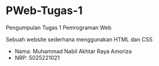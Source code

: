 # PWeb-Tugas-1
 Pengumpulan Tugas 1 Pemrograman Web
 
 Sebuah website sederhana menggunakan HTML dan CSS

 - Nama: Muhammad Nabil Akhtar Raya Amoriza
 - NRP: 5025221021

